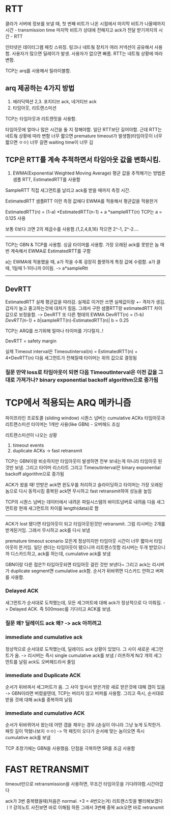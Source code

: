 # RTT

클라가 서버에 정보를 보낼 때, 첫 번째 비트가 나온 시점에서 마지막 비트가 나올때까지 시간 - transmission time
마지막 비트가 상대에 전해지고 ack가 전달 받기까지의 시간 - RTT

인터넷은 데이터그램 패킷 스위칭. 링크나 네트웤 장치가 여러 커넥션이 공유해서 사용함. 사용자가 많으면 딜레이가 발생. 사용자가 없으면 빠름. RTT는 네트웤 상황에 따라 변함.

TCP는 arq를 사용해서 릴라이블함.

## arq 제공하는 4가지 방법

1. 에러딕텍션
   2,3. 포지티브 ack, 네거티브 ack
2. 타임아웃, 리트랜스미션

TCP는 타임아웃과 리트렌밋을 사용함.

타임아웃에 얼마나 많은 시간을 둘 지 정해야함.
일단 RTT보단 길어야함. 근데 RTT는 네트웤 상황에 따라 변함
너무 짧으면 premature timeout가 발생함(타임아웃이 너무 짧으면 ㅇㅇ)
너무 길면 waiting time이 너무 김

## TCP은 RTT를 계속 추적하면서 타임아웃 값을 변화시킴.

1. EWMA(Exponential Weighted Moving Average)
   평균 값을 추적해가는 방법론
   샘플 RTT, EstimatedRTT를 사용함

SampleRTT
직접 새그먼트를 날리고 ack를 받을 때까지 측정 시간.

EstimatedRTT
샘플RTT 이런 측정 값에다 EWMA를 적용해서 평균값을 적용한거

EstimatedRTT(n) = (1-a) *EstimatedRTT(n-1) + a *sampleRTT(n)
TCP는 a = 0.125 사용

보통 0보다 크면 2의 제곱수를 사용함.(1,2,4,8,16)
작으면 2^-1, 2^-2....

---

TCP는 GBN & TCP를 사용함.
싱글 타이머를 사용함. 가장 오래된 ack를 못받은 놈
매번 계속해서 EWMA로 EstimatedRTT를 구함

a는 EWMA에 적용했을 때, a가 작을 수록 굉장히 플랫하게 특정 값에 수렴함.
a가 클 때, 1일때 1-1이니까 0이됨. -> a\*sampleRtt

---

## DevRTT

EstimatedRTT 실제 평균값을 따라감. 실제로 이거만 쓰면 실제값이랑 +- 격차가 생김. 갑자기 늘고 줄고하는것에 대처가 힘듬.
그래서 구한 샘플RTT랑 estimatedRTT 차이값으로 보정을함. -> DevRTT
또 다른 형태의 EWMA
DevRTT(n) = (1-b) _DevRTT(n-1) + b_|sampleRTT(n)-EstimatedRTT(n)|
b = 0.25

TCP는 ARQ를 쓰기위해 얼마나 타이머를 기다릴지..!

DevRTT = safety margin

실제 Timeout interval은
Timeoutinterval(n) = EstimatedRTT(n) + 4\*DevRTT(n)
다음 세그먼트가 전해질때 타이머는 위의 값으로 결정됨

### 질문 만약 loss로 타임아웃이 되면 다음 TimeoutInterval은 이전 값을 그대로 가져가나? binary exponential backoff algorithm으로 증가됨

# TCP에서 적용되는 ARQ 메카니즘

파이프라인 프로토콜 (sliding window)
시퀀스 넘버는 cumulative ACKs
타임아웃과 리트랜스미션
타이머는 1개만 사용(like GBN) - 오버헤드 조심

리트랜스미션이 나오는 상황

1. timeout events
2. duplicate ACKs -> fast retransmit

TCP는 GBN이랑 비슷하지만 타임아웃이 발생하면
전부 보내는게 아니라 타임아웃 된 것만 보냄. 그리고 타이머 리스타트
그리고 Timeoutinterval은 binary exponential backoff algorithm으로 증가됨

ACK가 왔을 때!
안받은 ack면 윈도우를 처리하고 슬라이딩하고 타이머는 가장 오래된 놈으로 다시 동작시킴
중복된 ack면 무시하고 fast retransmit하여 성능을 높임

TCP의 시퀀스 넘버는 데이터에서 내려온 파일시스템의 바이트넘버로 내려옴
다음 새그먼트랑 현재 새그먼트의 차이를 length(data)로 함

---

ACK가 lost 됐다면
타임아웃이 되고 타임아웃된것만 retransmit.
그럼 리시버는 2개를 받게된거임. 그래서 무시하고 ack를 다시 보냄

premature timeout scenario
모든게 정상이지만 타임아웃 시간이 너무 짧아서 타임아웃이 뜬거임.
일단 샌더는 타임아웃이 됐으니까 리트랜스밋함
리시버는 두개 받았으니까 디스카드하고, ack를 하는데, cumulative ack를 보냄

GBN이랑 다른 점은?!
타임아웃되면 타임아웃 걸린 것만 보낸다~
그리고 ack는 리시버가 duplicate segment면 cumulative ack함.
순서가 뒤바뀌면 디스카드 안하고 버퍼를 사용함.

### Delayed ACK

새그먼트가 순서대로 도착했는데, 모든 세그머트에 대해 ack가 정상적으로 다 이뤄짐.
-> Delayed ACK. 즉 500msec를 기다리고 ACK를 보냄.

### 질문 왜? 딜레이드 ack 왜? -> ack 아끼려고

### immediate and cumulative ack

정상적으로 순서대로 도착했는데, 딜레이드 ack 상황이 있었다. 그 사이 새로운 새그먼트가 옴.
-> 리시버는 즉시 single cumulative ack를 보냄 / 러프하게 N/2 개의 세그먼트를 날림
ack도 오버헤드라서 줄임

### immediate and Duplicate ACK

순서가 뒤바껴서 세그머트가 옴. 그 사이 앞서서 받은거랑 새로 받은것에 대해 갭이 있음
-> GBN이라면 버렸을텐데, TCP는 버리지 않고 버퍼를 사용함. 그리고 즉시, 순서대로 받을 것에 대해 ack를 중복하여 날림

### immediate and cumulative ACK

순서가 뒤바뀌어서 왔는데 어떤 갭을 채우는 경우.(손실이 아니라 그냥 늦게 도착한거. 패킷 길이 막혔나보지 ㅇㅇ)
-> 막 패킷이 오다가 순서에 맞는 놈이오면 즉시 cumulative ack를 보냄

TCP 초창기에는 GBN을 사용했음.
단점을 극복하면 SR를 조금 사용함

# FAST RETRANSMIT

timeout만으로 retransmission을 사용하면, 무조건 타임아웃을 기다려야함.시간아깝다

ack가 3번 중복됐을때(처음은 normal. +3 = 4번오는겨) 리트랜스밋을 빨리해보겠다ㅣ!!
강의노트 사진보면 바로 이해됨
하튼 그래서 3번째 중복 ack오면 바로 retransmit
